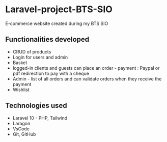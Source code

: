 # Laravel-project-BTS-SIO
E-commerce website created during my BTS SIO
## Functionalities developed
* CRUD of products
* Login for users and admin
* Basket
* logged-in clients and guests can place an order - payment : Paypal or pdf redirection to pay with a cheque
* Admin - list of all orders and can validate orders when they receive the payment
* Wishlist
## Technologies used
* Laravel 10 - PHP, Tailwind
* Laragon
* VsCode
* Git, GitHub
